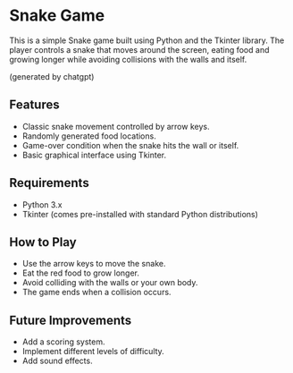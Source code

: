 # Snake Game

This is a simple Snake game built using Python and the Tkinter library. The player controls a snake that moves around the screen, eating food and growing longer while avoiding collisions with the walls and itself.

(generated by chatgpt)

## Features
- Classic snake movement controlled by arrow keys.
- Randomly generated food locations.
- Game-over condition when the snake hits the wall or itself.
- Basic graphical interface using Tkinter.

## Requirements
- Python 3.x
- Tkinter (comes pre-installed with standard Python distributions)

## How to Play
- Use the arrow keys to move the snake.
- Eat the red food to grow longer.
- Avoid colliding with the walls or your own body.
- The game ends when a collision occurs.

## Future Improvements
- Add a scoring system.
- Implement different levels of difficulty.
- Add sound effects.

